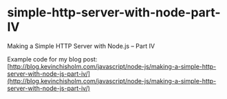 # simple-http-server-with-node-part-IV
Making a Simple HTTP Server with Node.js – Part IV

Example code for my blog post:
[http://blog.kevinchisholm.com/javascript/node-js/making-a-simple-http-server-with-node-js-part-iv/](http://blog.kevinchisholm.com/javascript/node-js/making-a-simple-http-server-with-node-js-part-iv/)
